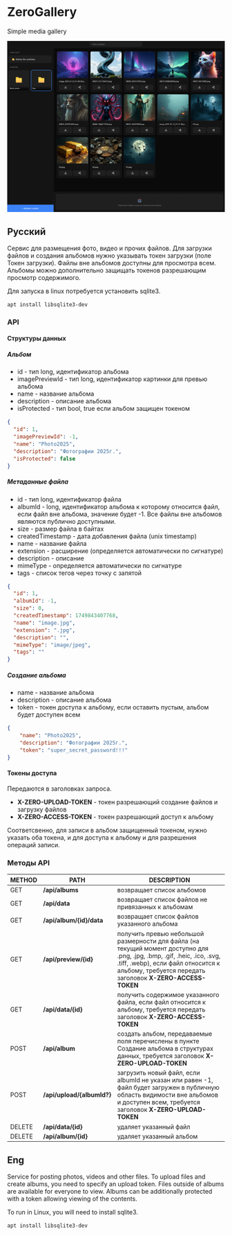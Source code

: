 # ZeroGallery
Simple media gallery

![ZeroGallery](https://github.com/ogoun/ogoun/blob/main/images/zerogallery/01.png)

## Русский

Сервис для размещения фото, видео и прочих файлов.
Для загрузки файлов и создания альбомов нужно указывать токен загрузки (поле Токен загрузки).
Файлы вне альбомов доступны для просмотра всем. Альбомы можно дополнительно защищать токенов разрешающим просмотр содержимого.

Для запуска в linux потребуется установить sqlite3.
```shell
apt install libsqlite3-dev
```

### API

#### Структуры данных

##### Альбом
- id - тип long, идентификатор альбома
- imagePreviewId - тип long, идентификатор картинки для превью альбома
- name - название альбома
- description - описание альбома
- isProtected - тип bool,  true если альбом защищен токеном

```json
{
  "id": 1,
  "imagePreviewId": -1,
  "name": "Photo2025",
  "description": "Фотографии 2025г.",
  "isProtected": false
}
```

##### Метаданные файла
- id - тип long, идентификатор файла
- albumId - long, идентификатор альбома к которому относится файл, если файл вне альбома, значение будет -1. Все файлы вне альбомов являются публично доступными.
- size - размер файла в байтах
- createdTimestamp - дата добавления файла (unix timestamp)
- name - название файла
- extension - расширение (определяется автоматически по сигнатуре)
- description - описание
- mimeType - определяется автоматически по сигнатуре
- tags - список тегов через точку с запятой

```json
{
  "id": 1,
  "albumId": -1,
  "size": 0,
  "createdTimestamp": 1749843407768,
  "name": "image.jpg",
  "extension": ".jpg",
  "description": "",
  "mimeType": "image/jpeg",
  "tags": ""
}
```

##### Создание альбома
- name - название альбома
- description - описание альбома
- token - токен доступа к альбому, если оставить пустым, альбом будет доступен всем

```json
{
	"name": "Photo2025",
	"description": "Фотографии 2025г.",
	"token": "super_secret_password!!!"
}
```

#### Токены доступа
Передаются в заголовках запроса.
- **X-ZERO-UPLOAD-TOKEN** - токен разрешающий создание файлов и загрузку файлов
- **X-ZERO-ACCESS-TOKEN** - токен разрешающий доступ к альбому

Соответсвенно, для записи в альбом защищенный токеном, нужно указать оба токена, и для доступа к альбому и для разрешения операций записи.
### Методы API


| METHOD | PATH                       | DESCRIPTION                                                                                                                                                                                                                   |
| ------ | -------------------------- | ----------------------------------------------------------------------------------------------------------------------------------------------------------------------------------------------------------------------------- |
| GET    | **/api/albums**            | возвращает список альбомов                                                                                                                                                                                                    |
| GET    | **/api/data**              | возвращает список файлов не привязанных к альбомам                                                                                                                                                                            |
| GET    | **/api/album/{id}/data**   | возвращает список файлов указанного альбома                                                                                                                                                                                   |
| GET    | **/api/preview/{id}**      | получить превью небольшой размерности для файла (на текущий момент доступно для .png, .jpg, .bmp, .gif, .heic, .ico, .svg, .tiff, .webp), если файл относится к альбому, требуется передать заголовок **X-ZERO-ACCESS-TOKEN** |
| GET    | **/api/data/{id}**         | получить содержимое указанного файла, если файл относится к альбому, требуется передать заголовок **X-ZERO-ACCESS-TOKEN**                                                                                                     |
| POST   | **/api/album**             | создать альбом, передаваемые поля перечислены в пункте Создание альбома в структурах данных, требуется заголовок **X-ZERO-UPLOAD-TOKEN**                                                                                      |
| POST   | **/api/upload/{albumId?}** | загрузить новый файл, если albumId не указан или равен -1, файл будет загружен в публичную область видимости вне альбомов и доступен всем, требуется заголовок **X-ZERO-UPLOAD-TOKEN**                                        |
| DELETE | **/api/data/{id}**         | удаляет указанный файл                                                                                                                                                                                                        |
| DELETE | **/api/album/{id}**        | удаляет указанный альбом                                                                                                                                                                                                      |




## Eng

Service for posting photos, videos and other files.
To upload files and create albums, you need to specify an upload token.
Files outside of albums are available for everyone to view. Albums can be additionally protected with a token allowing viewing of the contents.

To run in Linux, you will need to install sqlite3.
```shell
apt install libsqlite3-dev
```
